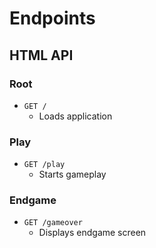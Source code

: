 # Endpoints

## HTML API

### Root
* `GET /`
  * Loads application
  
### Play
* `GET /play`
  * Starts gameplay
  
### Endgame
* `GET /gameover`
  * Displays endgame screen
